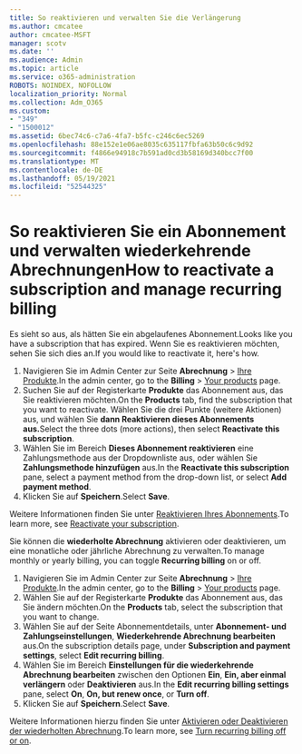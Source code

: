 ```yaml
---
title: So reaktivieren und verwalten Sie die Verlängerung
ms.author: cmcatee
author: cmcatee-MSFT
manager: scotv
ms.date: ''
ms.audience: Admin
ms.topic: article
ms.service: o365-administration
ROBOTS: NOINDEX, NOFOLLOW
localization_priority: Normal
ms.collection: Adm_O365
ms.custom:
- "349"
- "1500012"
ms.assetid: 6bec74c6-c7a6-4fa7-b5fc-c246c6ec5269
ms.openlocfilehash: 88e152e1e06ae8035c635117fbfa63b50c6c9d92
ms.sourcegitcommit: f4866e94918c7b591ad0cd3b58169d340bcc7f00
ms.translationtype: MT
ms.contentlocale: de-DE
ms.lasthandoff: 05/19/2021
ms.locfileid: "52544325"
---
```

# <a name="how-to-reactivate-a-subscription-and-manage-recurring-billing"></a><span data-ttu-id="849fd-102">So reaktivieren Sie ein Abonnement und verwalten wiederkehrende Abrechnungen</span><span class="sxs-lookup"><span data-stu-id="849fd-102">How to reactivate a subscription and manage recurring billing</span></span>

<span data-ttu-id="849fd-103">Es sieht so aus, als hätten Sie ein abgelaufenes Abonnement.</span><span class="sxs-lookup"><span data-stu-id="849fd-103">Looks like you have a subscription that has expired.</span></span> <span data-ttu-id="849fd-104">Wenn Sie es reaktivieren möchten, sehen Sie sich dies an.</span><span class="sxs-lookup"><span data-stu-id="849fd-104">If you would like to reactivate it, here's how.</span></span>
  
1. <span data-ttu-id="849fd-105">Navigieren Sie im Admin Center zur Seite **Abrechnung** > [Ihre Produkte](https://go.microsoft.com/fwlink/p/?linkid=842054).</span><span class="sxs-lookup"><span data-stu-id="849fd-105">In the admin center, go to the **Billing** > [Your products](https://go.microsoft.com/fwlink/p/?linkid=842054) page.</span></span>
2. <span data-ttu-id="849fd-106">Suchen Sie auf der Registerkarte **Produkte** das Abonnement aus, das Sie reaktivieren möchten.</span><span class="sxs-lookup"><span data-stu-id="849fd-106">On the **Products** tab, find the subscription that you want to reactivate.</span></span> <span data-ttu-id="849fd-107">Wählen Sie die drei Punkte (weitere Aktionen) aus, und wählen Sie **dann Reaktivieren dieses Abonnements aus.**</span><span class="sxs-lookup"><span data-stu-id="849fd-107">Select the three dots (more actions), then select **Reactivate this subscription**.</span></span>
3. <span data-ttu-id="849fd-108">Wählen Sie im Bereich **Dieses Abonnement reaktivieren** eine Zahlungsmethode aus der Dropdownliste aus, oder wählen Sie **Zahlungsmethode hinzufügen** aus.</span><span class="sxs-lookup"><span data-stu-id="849fd-108">In the **Reactivate this subscription** pane, select a payment method from the drop-down list, or select **Add payment method**.</span></span>
4. <span data-ttu-id="849fd-109">Klicken Sie auf **Speichern**.</span><span class="sxs-lookup"><span data-stu-id="849fd-109">Select **Save**.</span></span>

<span data-ttu-id="849fd-110">Weitere Informationen finden Sie unter [Reaktivieren Ihres Abonnements](/microsoft-365/commerce/subscriptions/reactivate-your-subscription).</span><span class="sxs-lookup"><span data-stu-id="849fd-110">To learn more, see [Reactivate your subscription](/microsoft-365/commerce/subscriptions/reactivate-your-subscription).</span></span>

<span data-ttu-id="849fd-111">Sie können die **wiederholte Abrechnung** aktivieren oder deaktivieren, um eine monatliche oder jährliche Abrechnung zu verwalten.</span><span class="sxs-lookup"><span data-stu-id="849fd-111">To manage monthly or yearly billing, you can toggle **Recurring billing** on or off.</span></span>
  
1. <span data-ttu-id="849fd-112">Navigieren Sie im Admin Center zur Seite **Abrechnung** > [Ihre Produkte](https://go.microsoft.com/fwlink/p/?linkid=842054).</span><span class="sxs-lookup"><span data-stu-id="849fd-112">In the admin center, go to the **Billing** > [Your products](https://go.microsoft.com/fwlink/p/?linkid=842054) page.</span></span>
2. <span data-ttu-id="849fd-113">Wählen Sie auf der Registerkarte **Produkte** das Abonnement aus, das Sie ändern möchten.</span><span class="sxs-lookup"><span data-stu-id="849fd-113">On the **Products** tab, select the subscription that you want to change.</span></span>
3. <span data-ttu-id="849fd-114">Wählen Sie auf der Seite Abonnementdetails, unter **Abonnement- und Zahlungseinstellungen**, **Wiederkehrende Abrechnung bearbeiten** aus.</span><span class="sxs-lookup"><span data-stu-id="849fd-114">On the subscription details page, under **Subscription and payment settings**, select **Edit recurring billing**.</span></span>
4. <span data-ttu-id="849fd-115">Wählen Sie im Bereich **Einstellungen für die wiederkehrende Abrechnung bearbeiten** zwischen den Optionen **Ein**, **Ein, aber einmal verlängern** oder **Deaktivieren** aus.</span><span class="sxs-lookup"><span data-stu-id="849fd-115">In the **Edit recurring billing settings** pane, select **On**, **On, but renew once**, or **Turn off**.</span></span>
5. <span data-ttu-id="849fd-116">Klicken Sie auf **Speichern**.</span><span class="sxs-lookup"><span data-stu-id="849fd-116">Select **Save**.</span></span>

<span data-ttu-id="849fd-117">Weitere Informationen hierzu finden Sie unter [Aktivieren oder Deaktivieren der wiederholten Abrechnung](/microsoft-365/commerce/subscriptions/renew-your-subscription#turn-recurring-billing-off-or-on).</span><span class="sxs-lookup"><span data-stu-id="849fd-117">To learn more, see [Turn recurring billing off or on](/microsoft-365/commerce/subscriptions/renew-your-subscription#turn-recurring-billing-off-or-on).</span></span>